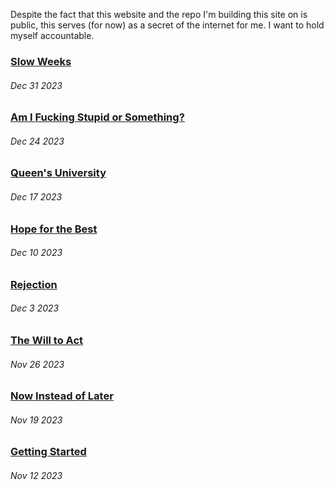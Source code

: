 Despite the fact that this website and the repo I'm building this site on is public, this serves (for now) as a secret of the internet for me. I want to hold myself accountable.


### [Slow Weeks](blogs/2023-12-31.md)
###### Dec 31 2023

### [Am I Fucking Stupid or Something?](blogs/2023-12-24.md)
###### Dec 24 2023

### [Queen's University](blogs/2023-12-17.md)
###### Dec 17 2023

### [Hope for the Best](blogs/2023-12-10.md)
###### Dec 10 2023

### [Rejection](blogs/2023-12-03.md)
###### Dec 3 2023

### [The Will to Act](blogs/2023-11-26.md)
###### Nov 26 2023

### [Now Instead of Later](blogs/2023-11-19.md)
###### Nov 19 2023

### [Getting Started](blogs/2023-11-12.md)
###### Nov 12 2023
